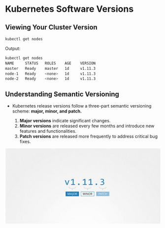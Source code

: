# Kubernetes Software Versions

## Viewing Your Cluster Version
```bash
kubectl get nodes
```

Output:
```bash
kubectl get nodes
NAME     STATUS   ROLES    AGE    VERSION
master   Ready    master   1d     v1.11.3
node-1   Ready    <none>   1d     v1.11.3
node-2   Ready    <none>   1d     v1.11.3
```

## Understanding Semantic Versioning

-   Kubernetes release versions follow a three-part semantic versioning scheme: **major, minor, and patch.**

    1. **Major versions** indicate significant changes.
    2. **Minor versions** are released every few months and introduce new features and functionalities.
    3. **Patch versions** are released more frequently to address critical bug fixes.

![](../../images/kubernetes_cluster2.png)